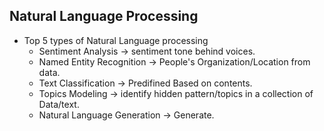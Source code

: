 ## Natural Language Processing
- Top 5 types of Natural Language processing
  * Sentiment Analysis -> sentiment tone behind voices.
  * Named Entity Recognition -> People's Organization/Location from data.
  * Text Classification -> Predifined Based on contents.
  * Topics Modeling -> identify hidden pattern/topics in a collection of Data/text.
  * Natural Language Generation -> Generate.
